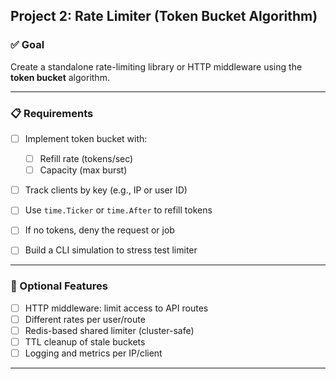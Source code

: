 ## Project 2: **Rate Limiter (Token Bucket Algorithm)**

### ✅ Goal

Create a standalone rate-limiting library or HTTP middleware using the **token bucket** algorithm.

---

### 📋 Requirements

* [ ] Implement token bucket with:

  * [ ] Refill rate (tokens/sec)
  * [ ] Capacity (max burst)
* [ ] Track clients by key (e.g., IP or user ID)
* [ ] Use `time.Ticker` or `time.After` to refill tokens
* [ ] If no tokens, deny the request or job
* [ ] Build a CLI simulation to stress test limiter

---

### 🌱 Optional Features

* [ ] HTTP middleware: limit access to API routes
* [ ] Different rates per user/route
* [ ] Redis-based shared limiter (cluster-safe)
* [ ] TTL cleanup of stale buckets
* [ ] Logging and metrics per IP/client

---
